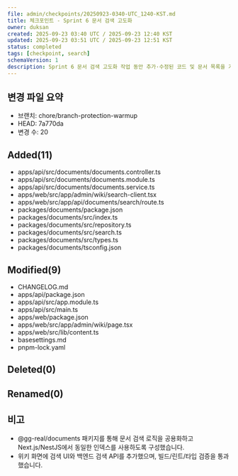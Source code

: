 ```yaml
---
file: admin/checkpoints/20250923-0340-UTC_1240-KST.md
title: 체크포인트 - Sprint 6 문서 검색 고도화
owner: duksan
created: 2025-09-23 03:40 UTC / 2025-09-23 12:40 KST
updated: 2025-09-23 03:51 UTC / 2025-09-23 12:51 KST
status: completed
tags: [checkpoint, search]
schemaVersion: 1
description: Sprint 6 문서 검색 고도화 작업 동안 추가·수정된 코드 및 문서 목록을 기록. branch=chore/branch-protection-warmup, head=7a770da
---
```


## 변경 파일 요약
- 브랜치: chore/branch-protection-warmup
- HEAD: 7a770da
- 변경 수: 20

## Added(11)
- apps/api/src/documents/documents.controller.ts
- apps/api/src/documents/documents.module.ts
- apps/api/src/documents/documents.service.ts
- apps/web/src/app/admin/wiki/search-client.tsx
- apps/web/src/app/api/documents/search/route.ts
- packages/documents/package.json
- packages/documents/src/index.ts
- packages/documents/src/repository.ts
- packages/documents/src/search.ts
- packages/documents/src/types.ts
- packages/documents/tsconfig.json

## Modified(9)
- CHANGELOG.md
- apps/api/package.json
- apps/api/src/app.module.ts
- apps/api/src/main.ts
- apps/web/package.json
- apps/web/src/app/admin/wiki/page.tsx
- apps/web/src/lib/content.ts
- basesettings.md
- pnpm-lock.yaml

## Deleted(0)

## Renamed(0)

## 비고
- @gg-real/documents 패키지를 통해 문서 검색 로직을 공용화하고 Next.js/NestJS에서 동일한 인덱스를 사용하도록 구성했습니다.
- 위키 화면에 검색 UI와 백엔드 검색 API를 추가했으며, 빌드/린트/타입 검증을 통과했습니다.
